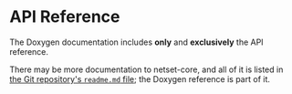 # API Reference

The Doxygen documentation includes **only** and **exclusively** the API reference.

There may be more documentation to netset-core, and all of it is listed in [the Git repository's `readme.md` file](https://github.com/TheRealKaup/netset-core/blob/main/readme.md#documentation); the Doxygen reference is part of it.